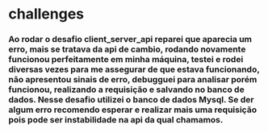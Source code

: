 # challenges

### Ao rodar o desafio  client_server_api reparei que aparecia um erro, mais se tratava da api de cambio, rodando novamente funcionou perfeitamente em minha máquina, testei e rodei diversas vezes para me assegurar de que estava funcionando, não apresentou sinais de erro, debugguei para analisar porém funcionou, realizando a requisição e salvando no banco de dados. Nesse desafio utilizei o banco de dados Mysql. Se der algum erro recomendo esperar e realizar mais uma requisição pois pode ser instabilidade na api da qual chamamos.
